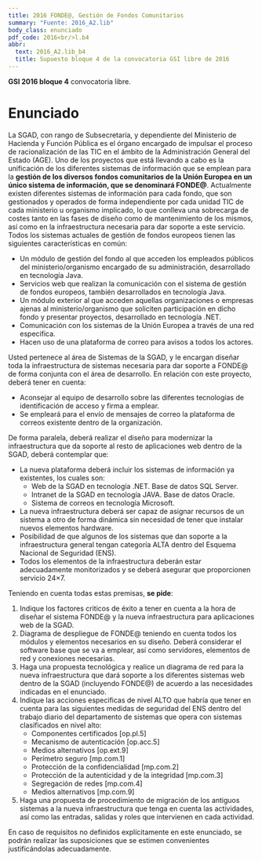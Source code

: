 ```yaml
---
title: 2016 FONDE@, Gestión de Fondos Comunitarios
summary: "Fuente: 2016_A2.lib"
body_class: enunciado
pdf_code: 2016<br/>l.b4
abbr:
  text: 2016_A2.lib_b4
  title: Supuesto bloque 4 de la convocatoria GSI libre de 2016
---
```


**GSI 2016 bloque 4** convocatoria libre.

# Enunciado

La SGAD, con rango de Subsecretaría, y dependiente del Ministerio de Hacienda y Función Pública es el
órgano encargado de impulsar el proceso de racionalización de las TIC en el ámbito de la Administración
General del Estado (AGE). Uno de los proyectos que está llevando a cabo es la unificación de los diferentes sistemas
de información que se emplean para la
**gestión de los diversos fondos comunitarios de la Unión Europea en un único sistema de información, que se denominará FONDE@**.
Actualmente existen diferentes sistemas de
información para cada fondo, que son gestionados y operados de forma independiente por cada unidad TIC de cada
ministerio u organismo implicado, lo que conlleva una sobrecarga de costes tanto en las fases de diseño como
de mantenimiento de los mismos, así como en la infraestructura necesaria para dar soporte a este servicio. Todos
los sistemas actuales de gestión de fondos europeos tienen las siguientes características en común:

* Un módulo de gestión del fondo al que acceden los empleados públicos del ministerio/organismo
encargado de su administración, desarrollado en tecnología Java.
* Servicios web que realizan la comunicación con el sistema de gestión de fondos europeos, también
desarrollados en tecnología Java.
* Un módulo exterior al que acceden aquellas organizaciones o empresas ajenas al ministerio/organismo
que soliciten participación en dicho fondo y presentar proyectos, desarrollado en tecnología .NET.
* Comunicación con los sistemas de la Unión Europea a través de una red especifica.
* Hacen uso de una plataforma de correo para avisos a todos los actores.

Usted pertenece al área de Sistemas de la SGAD, y le encargan diseñar toda la infraestructura de sistemas
necesaria para dar soporte a FONDE@ de forma conjunta con el área de desarrollo. En relación con este
proyecto, deberá tener en cuenta:

* Aconsejar al equipo de desarrollo sobre las diferentes tecnologías de identificación de acceso y
firma a emplear.
* Se empleará para el envío de mensajes de correo la plataforma de correos existente dentro de la
organización.

De forma paralela, deberá realizar el diseño para modernizar la infraestructura que da soporte al resto de
aplicaciones web dentro de la SGAD, deberá contemplar que:

* La nueva plataforma deberá incluir los sistemas de información ya existentes, los cuales son:
    * Web de la SGAD en tecnología .NET. Base de datos SQL Server.
    * Intranet de la SGAD en tecnología JAVA. Base de datos Oracle.
    * Sistema de correos en tecnología Microsoft.
* La nueva infraestructura deberá ser capaz de asignar recursos de un sistema a otro de forma
dinámica sin necesidad de tener que instalar nuevos elementos hardware.
* Posibilidad de que algunos de los sistemas que dan soporte a la infraestructura general tengan
categoría ALTA dentro del Esquema Nacional de Seguridad (ENS).
* Todos los elementos de la infraestructura deberán estar adecuadamente monitorizados y se deberá
asegurar que proporcionen servicio 24×7.

Teniendo en cuenta todas estas premisas, **se pide**:

1. Indique los factores criticos de éxito a tener en cuenta a la hora de diseñar el sistema FONDE@ y
la nueva infraestructura para aplicaciones web de la SGAD.
2. Diagrama de despliegue de FONDE@ teniendo en cuenta todos los módulos y elementos necesarios
en su diseño. Deberá considerar el software base que se va a emplear, así como servidores, elementos
de red y conexiones necesarias.
3. Haga una propuesta tecnológica y realice un diagrama de red para la nueva infraestructura que dará
soporte a los diferentes sistemas web dentro de la SGAD (incluyendo FONDE@) de acuerdo a las
necesidades indicadas en el enunciado.
4. Indique las acciones especificas de nivel ALTO que habría que tener en cuenta para las siguientes
medidas de seguridad del ENS dentro del trabajo diario del departamento de sistemas que opera con
sistemas clasificados en nivel alto:
    * Componentes certificados [op.pl.5]
    * Mecanismo de autenticación [op.acc.5]
    * Medios alternativos [op.ext.9]
    * Perímetro seguro [mp.com.1]
    * Protección de la confidencialidad [mp.com.2]
    * Protección de la autenticidad y de la integridad [mp.com.3]
    * Segregación de redes [mp.com.4]
    * Medios alternativos [mp.com.9]
5. Haga una propuesta de procedimiento de migración de los antiguos sistemas a la nueva infraestructura
que tenga en cuenta las actividades, así como las entradas, salidas y roles que intervienen en cada
actividad.

En caso de requisitos no definidos explícitamente en este enunciado, se podrán realizar las suposiciones
que se estimen convenientes justificándolas adecuadamente.
